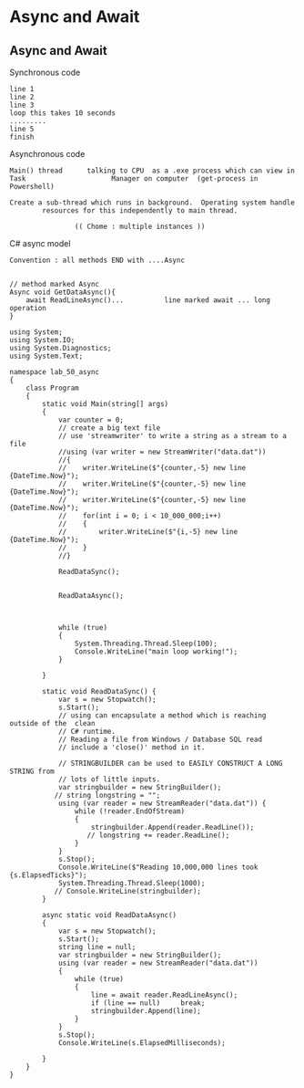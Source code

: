 # Async and Await

## Async and Await

Synchronous code

    line 1
    line 2
    line 3
    loop this takes 10 seconds
    .........
    line 5
    finish

Asynchronous code

    Main() thread      talking to CPU  as a .exe process which can view in Task 					Manager on computer  (get-process in Powershell)
    
    Create a sub-thread which runs in background.  Operating system handle
    		resources for this independently to main thread.
    
    				(( Chome : multiple instances ))

C# async model

    Convention : all methods END with ....Async
    
    
    // method marked Async
    Async void GetDataAsync(){
    	await ReadLineAsync()...          line marked await ... long operation
    }

    using System;
    using System.IO;
    using System.Diagnostics;
    using System.Text;
    
    namespace lab_50_async
    {
        class Program
        {
            static void Main(string[] args)
            {
                var counter = 0;
                // create a big text file
                // use 'streamwriter' to write a string as a stream to a file
                //using (var writer = new StreamWriter("data.dat"))
                //{
                //    writer.WriteLine($"{counter,-5} new line {DateTime.Now}");
                //    writer.WriteLine($"{counter,-5} new line {DateTime.Now}");
                //    writer.WriteLine($"{counter,-5} new line {DateTime.Now}");
                //    for(int i = 0; i < 10_000_000;i++)
                //    {
                //        writer.WriteLine($"{i,-5} new line {DateTime.Now}");
                //    }
                //}
    
                ReadDataSync();
    
    
                ReadDataAsync();
    
    
    
                while (true)
                {
                    System.Threading.Thread.Sleep(100);
                    Console.WriteLine("main loop working!");
                }
    
            }
    
            static void ReadDataSync() {
                var s = new Stopwatch();
                s.Start();
                // using can encapsulate a method which is reaching outside of the  clean
                // C# runtime.  
                // Reading a file from Windows / Database SQL read
                // include a 'close()' method in it.
    
                // STRINGBUILDER can be used to EASILY CONSTRUCT A LONG STRING from
                // lots of little inputs.
                var stringbuilder = new StringBuilder();
               // string longstring = "";
                using (var reader = new StreamReader("data.dat")) {
                    while (!reader.EndOfStream)
                    {
                        stringbuilder.Append(reader.ReadLine());
                       // longstring += reader.ReadLine();
                    }
                }
                s.Stop();
                Console.WriteLine($"Reading 10,000,000 lines took {s.ElapsedTicks}");
                System.Threading.Thread.Sleep(1000);
               // Console.WriteLine(stringbuilder);
            }
    
            async static void ReadDataAsync()
            {
                var s = new Stopwatch();
                s.Start();
                string line = null;
                var stringbuilder = new StringBuilder();
                using (var reader = new StreamReader("data.dat"))
                {
                    while (true)
                    {
                        line = await reader.ReadLineAsync();
                        if (line == null)     break;
                        stringbuilder.Append(line);
                    }
                }
                s.Stop();
                Console.WriteLine(s.ElapsedMilliseconds);
    
            }
        }
    }